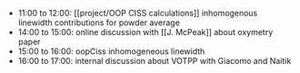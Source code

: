 - 11:00 to 12:00: [[project/OOP CISS calculations]] inhomogenous linewidth contributions for powder average
- 14:00 to 15:00: online discussion with [[J. McPeak]] about oxymetry paper
- 15:00 to 16:00: oopCiss inhomogeneous linewidth
- 16:00 to 17:00: internal discussion about VOTPP with Giacomo and Naitik
